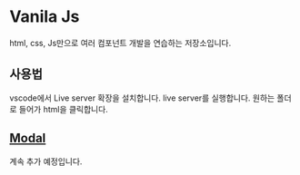 # Vanila Js

html, css, Js만으로 여러 컴포넌트 개발을 연습하는 저장소입니다.

## 사용법

vscode에서 Live server 확장을 설치합니다.
live server를 실행합니다.
원하는 폴더로 들어가 html을 클릭합니다.
<br />

## [Modal](https://github.com/feel0321/vanilaJs/tree/main/Modal)

계속 추가 예정입니다.
